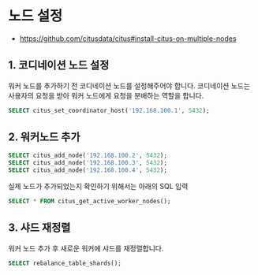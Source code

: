 # 노드 설정
 - https://github.com/citusdata/citus#install-citus-on-multiple-nodes

## 1. 코디네이션 노드 설정
워커 노드를 추가하기 전 코디네이션 노드를 설정해주어야 합니다.
코디네이션 노드는 사용자의 요청을 받아 워커 노드에게 요청을 분배하는 역할을 합니다.

```sql
SELECT citus_set_coordinator_host('192.168.100.1', 5432);
```

## 2. 워커노드 추가
```sql
SELECT citus_add_node('192.168.100.2', 5432);
SELECT citus_add_node('192.168.100.3', 5432);
SELECT citus_add_node('192.168.100.4', 5432);
```

실제 노드가 추가되었는지 확인하기 위해서는 아래의 SQL 입력
```sql
SELECT * FROM citus_get_active_worker_nodes();
```

## 3. 샤드 재정렬
워커 노드 추가 후 새로운 워커에 샤드를 재정렬합니다.
```sql
SELECT rebalance_table_shards();
```